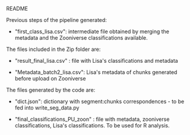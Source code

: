 README

Previous steps of the pipeline generated:

- "first_class_lisa.csv": intermediate file obtained by merging the metadata and the Zooniverse classifications available.


The files included in the Zip folder are:

- "result_final_lisa.csv" : file with Lisa's classifications and metadata

- "Metadata_batch2_lisa.csv": Lisa's metadata of chunks generated before upload on Zooniverse 


The files generated by the code are:

- "dict.json": dictionary with segment:chunks correspondences - to be fed into write_seg_data.py

- "final_classifications_PU_zoon" : file with metadata, zooniverse classifications, Lisa's classifications. To be used 										for R analysis.


